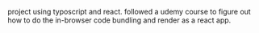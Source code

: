 project using typoscript and react. followed a udemy course to figure out how to do the in-browser code bundling and render as a react app.
